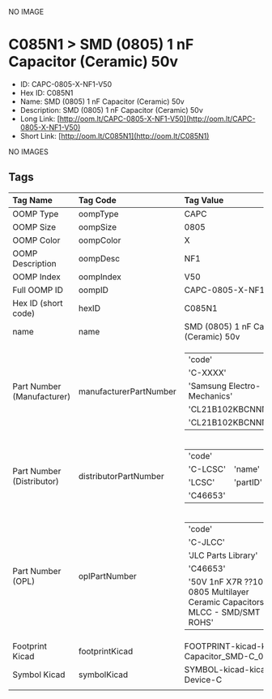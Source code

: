 


  
NO IMAGE  
# C085N1 > SMD (0805) 1 nF Capacitor (Ceramic) 50v

- ID: CAPC-0805-X-NF1-V50
- Hex ID: C085N1
- Name: SMD (0805) 1 nF Capacitor (Ceramic) 50v
- Description: SMD (0805) 1 nF Capacitor (Ceramic) 50v
- Long Link: [http://oom.lt/CAPC-0805-X-NF1-V50](http://oom.lt/CAPC-0805-X-NF1-V50)
- Short Link: [http://oom.lt/C085N1](http://oom.lt/C085N1)
  
NO IMAGES  
## Tags
  

|Tag Name|Tag Code|Tag Value|
| :--- | :--- | :--- |
|OOMP Type|oompType|CAPC|
|OOMP Size|oompSize|0805|
|OOMP Color|oompColor|X|
|OOMP Description|oompDesc|NF1|
|OOMP Index|oompIndex|V50|
|Full OOMP ID|oompID|CAPC-0805-X-NF1-V50|
|Hex ID (short code)|hexID|C085N1|
|name|name|SMD (0805) 1 nF Capacitor (Ceramic) 50v|
|Part Number (Manufacturer)|manufacturerPartNumber|<table><tr><td>'code'</td></tr><tr><td> 'C-XXXX'</td><td> 'name'</td></tr><tr><td> 'Samsung Electro-Mechanics'</td><td> 'partID'</td></tr><tr><td> 'CL21B102KBCNNNC'</td><td> 'partName'</td></tr><tr><td> 'CL21B102KBCNNNC'</td></tr></table>|
|Part Number (Distributor)|distributorPartNumber|<table><tr><td>'code'</td></tr><tr><td> 'C-LCSC'</td><td> 'name'</td></tr><tr><td> 'LCSC'</td><td> 'partID'</td></tr><tr><td> 'C46653'</td></tr></table>|
|Part Number (OPL)|oplPartNumber|<table><tr><td>'code'</td></tr><tr><td> 'C-JLCC'</td><td> 'name'</td></tr><tr><td> 'JLC Parts Library'</td><td> 'partID'</td></tr><tr><td> 'C46653'</td><td> 'partName'</td></tr><tr><td> '50V 1nF X7R ??10% 0805  Multilayer Ceramic Capacitors MLCC - SMD/SMT ROHS'</td></tr></table>|
|Footprint Kicad|footprintKicad|FOOTPRINT-kicad-kicad-footprints-Capacitor_SMD-C_0805_2012Metric|
|Symbol Kicad|symbolKicad|SYMBOL-kicad-kicad-symbols-Device-C|
||||

